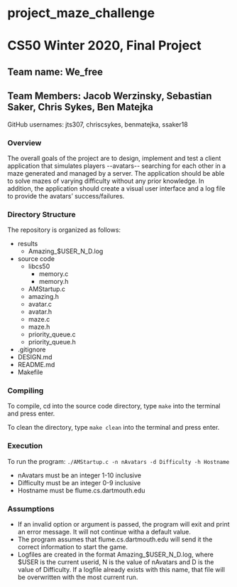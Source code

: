 # project_maze_challenge
# CS50 Winter 2020, Final Project

## Team name: We_free
## Team Members: Jacob Werzinsky, Sebastian Saker, Chris Sykes, Ben Matejka

GitHub usernames: jts307, chriscsykes, benmatejka, ssaker18

### Overview

The overall goals of the project are to design, implement and test a client application that simulates players --avatars-- searching for each other in a maze generated and managed by a server. The application should be able to solve mazes of varying difficulty without any prior knowledge. In addition, the application should create a visual user interface and a log file to provide the avatars’ success/failures. 

### Directory Structure
The repository is organized as follows:

- results
    - Amazing_$USER_N_D.log
- source code
    - libcs50
        - memory.c
        - memory.h
    - AMStartup.c
    - amazing.h
    - avatar.c
    - avatar.h
    - maze.c
    - maze.h
    - priority_queue.c
    - priority_queue.h
- .gitignore
- DESIGN.md
- README.md
- Makefile

### Compiling
To compile, cd into the source code directory, type `make` into the terminal and press enter.

To clean the directory, type `make clean` into the terminal and press enter.

### Execution
To run the program:
`./AMStartup.c -n nAvatars -d Difficulty -h Hostname`

- nAvatars must be an integer 1-10 inclusive
- Difficulty must be an integer 0-9 inclusive
- Hostname must be flume.cs.dartmouth.edu  

### Assumptions
- If an invalid option or argument is passed, the program will exit and print an error message. It will not continue witha a default value. 
- The program assumes that flume.cs.dartmouth.edu will send it the correct information to start the game. 
- Logfiles are created in the format Amazing_$USER_N_D.log, where $USER is the current userid, N is the value of nAvatars and D is the value of Difficulty. If a logfile already exists with this name, that file will be overwritten with the most current run.